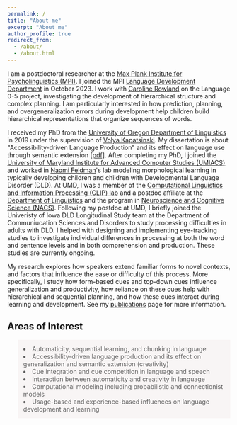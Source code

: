 ```yaml
---
permalink: /
title: "About me"
excerpt: "About me"
author_profile: true
redirect_from: 
  - /about/
  - /about.html
---
```



I am a postdoctoral researcher at the [Max Plank Institute for Psycholinguistics (MPI)](https://www.mpi.nl/). I joined the MPI [Language Development Department](https://www.mpi.nl/department/language-development/3) in October 2023. I work with [Caroline Rowland](https://www.mpi.nl/people/rowland-caroline) on the Language 0-5 project, investigating the development of hierarchical structure and complex planning. I am particularly interested in how prediction, planning, and overgeneralization errors during development help children build hierarchical representations that organize sequences of words.

I received my PhD from the [University of Oregon Department of Linguistics](https://linguistics.uoregon.edu) in 2019 under the supervision of [Volya Kapatsinski](https://blogs.uoregon.edu/ublab/whoiswho/). My dissertation is about "Accessibility-driven Language Production" and its effect on language use through semantic extension [[pdf]](https://scholarsbank.uoregon.edu/xmlui/bitstream/handle/1794/24946/Harmon_oregon_0171A_12546.pdf). After completing my PhD, I joined the [University of Maryland Institute for Advanced Computer Studies (UMIACS)](https://www.umiacs.umd.edu) and worked in [Naomi Feldman](http://users.umiacs.umd.edu/~nhf/)'s lab modeling morphological learning in typically developing children and children with Developmental Language Disorder (DLD). At UMD, I was a member of the [Computational Linguistics and Information Processing (CLIP) lab](https://wiki.umiacs.umd.edu/clip/index.php/Main_Page) and a postdoc affiliate at the [Department of Linguistics](https://linguistics.umd.edu) and the program in [Neuroscience and Cognitive Science (NACS)](https://nacs.umd.edu). Following my postdoc at UMD, I briefly joined the Univeristy of Iowa DLD Longitudinal Study team at the Department of Communiucation Sciences and Disorders to study processing difficulties in adults with DLD. I helped with designing and implementing eye-tracking studies to investigate individual differences in processing at both the word and sentence levels and in both comprehension and production. These studies are currently ongoing. 

My research explores how speakers extend familiar forms to novel contexts, and factors that influence the ease or difficulty of this process. More specifically, I study how form-based cues and top-down cues influence generalization and productivity, how reliance on these cues help with hierarchical and sequential planning, and how these cues interact during learning and development. See my [publications](https://zaraharmon.github.io/Publications/) page for more information. 

## Areas of Interest
<blockquote style="border: 2px solid #F8F5F5; padding: 10px; background-color: #F8F5F5;"> 
<li> Automaticity, sequential learning, and chunking in language
<li> Accessibility-driven language production and its effect on generalization and semantic extension (creativity)
<li> Cue integration and cue competition in language and speech
<li> Interaction between automaticity and creativity in language
<li> Computational modeling including probabilistic and connectionist models
<li> Usage-based and experience-based influences on language development and learning




<!--University of Maryland UMIACS and the Department of Linguistics to work with [Naomi Feldman](http://users.umiacs.umd.edu/~nhf/) and [Jan Edwards](https://learningtotalk.umd.edu) on a computational modeling project on Developmental Language Disorder. The goal of the project is to model morphological productivity in the speech of children with Developmental Language Disorder and inform interevention efforts.-->
